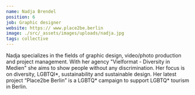```yaml
---
name: Nadja Brendel
position: 6
job: Graphic designer
website: https:// www.place2be.berlin
image: ./src/_assets/images/uploads/nadja.jpg
tags: collective
---
```

Nadja specializes in the fields of graphic design, video/photo production and project management. With her agency "Vielformat - Diversity in Medien" she aims to show people without any discrimination. Her focus is on diversity, LGBTQI\*, sustainability and sustainable design. Her latest project “Place2be Berlin” is a LGBTQ\* campaign to support LGBTQ* tourism in Berlin.